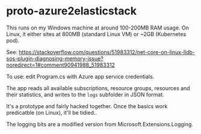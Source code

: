# proto-azure2elasticstack

This runs on my Windows machine at around 100-200MB RAM usage.  On Linux, it either sites at 800MB (standard Linux VM) or ~2GB (Kubernetes pod).

See: https://stackoverflow.com/questions/51983312/net-core-on-linux-lldb-sos-plugin-diagnosing-memory-issue?noredirect=1#comment90941988_51983312

To use: edit Program.cs with Azure app service credentials.

The app reads all available subscriptions, resource groups, resources and their statistics, and writes to the `logs` subfolder in JSON format.

It's a prototype and fairly hacked together.  Once the basics work predicatble (on Linux), it'll be tidied..

The logging bits are a modified version from Microsoft.Extensions.Logging.
